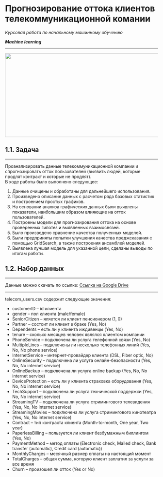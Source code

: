 # Прогнозирование оттока клиентов телекоммуникационной комании

*Курсовая работа по начальному машинному обучению*

***Machine learning***

***
<img src="https://img.freepik.com/premium-vector/web-cloud-technology-business-technology-storage-cloud-computing_566886-12461.jpg?w=1380" width="750" height="275" />

## 1.1. Задача
***
Проанализировать данные телекоммуникационной компании и спрогнозировать отток пользователей (выявить людей, которые продлят контракт и которые не продлят).
<br>
В ходе работы было выполнено следующее: 
1. Данные очищены и обработаны для дальнейшего использования.
1. Произведено описание данных с расчетом ряда базовых статистик и построением простых графиков.
2. На основании анализа графических данных были выявлены показатели, наибольшим образом влияющие на отток пользователей.
3. Построены модели для прогнозирования оттока на основе проверенных гипотез и выявленных взаимосвязей. 
4. Было произведено сравнение качества полученных моделей.
5. Были предприняты попытки улучшения качества преджсказания с помощью GridSearch, а также построения ансамблей моделей.
6. Выявлена лучшая модель для указанной цели, сделаны выводы по итогам работы.

## 1.2. Набор данных
***
Данные можно скачать по ссылке:
[Ссылка на Google Drive](https://drive.google.com/file/d/1dPCG76ST6NohYKtVMGv6HpFL-jD5p1eJ/view)
***
telecom_users.csv содержит следующие значения:
- customerID – id клиента
- gender – пол клиента (male/female)
- SeniorCitizen – яляется ли клиент пенсионером (1, 0)
- Partner – состоит ли клиент в браке (Yes, No)
- Dependents – есть ли у клиента иждивенцы (Yes, No)
- tenure – сколько месяцев человек являлся клиентом компании
- PhoneService – подключена ли услуга телефонной связи (Yes, No)
- MultipleLines – подключены ли несколько телефонных линий (Yes, No, No phone service)
- InternetService – интернет-провайдер клиента (DSL, Fiber optic, No)
- OnlineSecurity – подключена ли услуга онлайн-безопасности (Yes, No, No internet service)
- OnlineBackup – подключена ли услуга online backup (Yes, No, No internet service)
- DeviceProtection – есть ли у клиента страховка оборудования (Yes, No, No internet service)
- TechSupport – подключена ли услуга технической поддержки (Yes, No, No internet service)
- StreamingTV – подключена ли услуга стримингового телевидения (Yes, No, No internet service)
- StreamingMovies – подключена ли услуга стримингового кинотеатра (Yes, No, No internet service)
- Contract – тип контракта клиента (Month-to-month, One year, Two year)
- PaperlessBilling – пользуется ли клиент безбумажным биллингом (Yes, No)
- PaymentMethod – метод оплаты (Electronic check, Mailed check, Bank transfer (automatic), Credit card (automatic))
- MonthlyCharges – месячный размер оплаты на настоящий момент
- TotalCharges – общая сумма, которую клиент заплатил за услуги за все время
- Churn – произошел ли отток (Yes or No)
